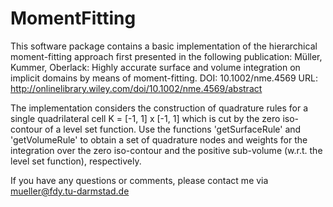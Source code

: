 # MomentFitting
This software package contains a basic implementation of the hierarchical
moment-fitting approach first presented in the following publication:
Müller, Kummer, Oberlack: Highly accurate surface and volume integration on
implicit domains by means of moment-fitting.
DOI: 10.1002/nme.4569
URL: http://onlinelibrary.wiley.com/doi/10.1002/nme.4569/abstract

The implementation considers the construction of quadrature rules for a
single quadrilateral cell K = [-1, 1] x [-1, 1] which is cut by the zero
iso-contour of a level set function. Use the functions 'getSurfaceRule'
and 'getVolumeRule' to obtain a set of quadrature nodes and weights for the
integration over the zero iso-contour and the positive sub-volume (w.r.t.
the level set function), respectively.

If you have any questions or comments, please contact me via
mueller@fdy.tu-darmstad.de
